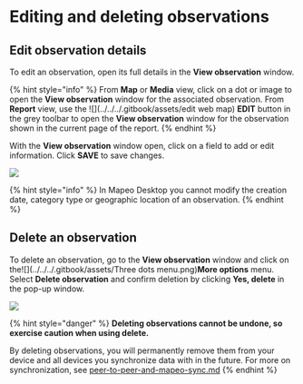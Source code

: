 # Editing and deleting observations

## **Edit observation details**

To edit an observation, open its full details in the **View observation** window.

{% hint style="info" %}
From **Map** or **Media** view, click on a dot or image to open the **View observation** window for the associated observation. From **Report** view, use the ![](../../../.gitbook/assets/edit web map) **EDIT** button in the grey toolbar to open the **View observation** window for the observation shown in the current page of the report.
{% endhint %}

With the **View observation** window open, click on a field to add or edit information. Click **SAVE** to save changes.

![](../../../.gitbook/assets/Md\_edit\_observation.jpg)

{% hint style="info" %}
In Mapeo Desktop you cannot modify the creation date, category type or geographic location of an observation.
{% endhint %}

## Delete an observation

To delete an observation, go to the  **View observation** window and click on the![](../../../.gitbook/assets/Three dots menu.png)**More options** menu. Select **Delete observation** and confirm deletion by clicking **Yes, delete** in the pop-up window.

![](../../../.gitbook/assets/Md\_edit\_observation\_more\_options.jpg)

{% hint style="danger" %}
**Deleting observations cannot be undone, so exercise caution when using delete.**

By deleting observations, you will permanently remove them from your device and all devices you synchronize data with in the future. For more on synchronization, see [peer-to-peer-and-mapeo-sync.md](../../../introduction/what-is-mapeo/peer-to-peer-and-mapeo-sync.md "mention")
{% endhint %}


